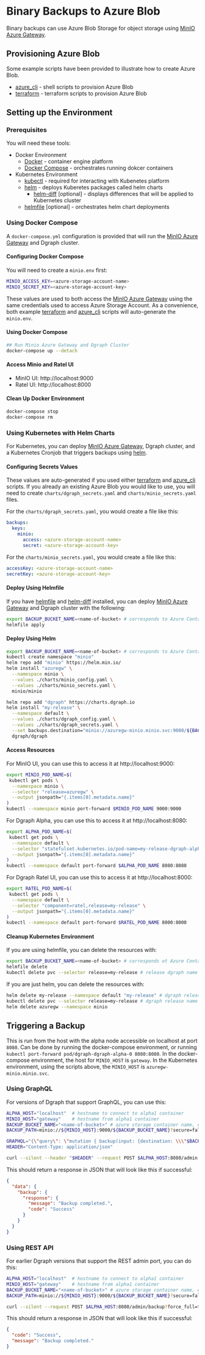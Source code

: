 # Binary Backups to Azure Blob

Binary backups can use Azure Blob Storage for object storage using [MinIO Azure Gateway](https://docs.min.io/docs/minio-gateway-for-azure.html).

## Provisioning Azure Blob

Some example scripts have been provided to illustrate how to create Azure Blob.

* [azure_cli](azure_cli/README.md) - shell scripts to provision Azure Blob
* [terraform](terraform/README.md) - terraform scripts to provision Azure Blob

## Setting up the Environment

### Prerequisites

You will need these tools:

* Docker Environment
  * [Docker](https://docs.docker.com/get-docker/) - container engine platform
  * [Docker Compose](https://docs.docker.com/compose/install/) - orchestrates running dokcer containers
* Kubernetes Environment
  * [kubectl](https://kubernetes.io/docs/tasks/tools/install-kubectl/) - required for interacting with Kubenetes platform
  * [helm](https://helm.sh/docs/intro/install/) - deploys Kuberetes packages called helm charts
    * [helm-diff](https://github.com/databus23/helm-diff) [optional] - displays differences that will be applied to Kubernetes cluster
  * [helmfile](https://github.com/roboll/helmfile#installation) [optional] - orchestrates helm chart deployments

### Using Docker Compose

A `docker-compose.yml` configuration is provided that will run the [MinIO Azure Gateway](https://docs.min.io/docs/minio-gateway-for-azure.html) and Dgraph cluster.

#### Configuring Docker Compose

You will need to create a `minio.env` first:

```bash
MINIO_ACCESS_KEY=<azure-storage-account-name>
MINIO_SECRET_KEY=<azure-storage-account-key>
```

These values are used to both access the [MinIO Azure Gateway](https://docs.min.io/docs/minio-gateway-for-azure.html) using the same credentials used to access Azure Storage Account.  As a convenience, both example [terraform](terraform/README.md) and [azure_cli](azure_cli/README.md) scripts will auto-generate the `minio.env`.

#### Using Docker Compose

```bash
## Run Minio Azure Gateway and Dgraph Cluster
docker-compose up --detach
```

#### Access Minio and Ratel UI

* MinIO UI: http://localhost:9000
* Ratel UI: http://localhost:8000

#### Clean Up Docker Environment

```bash
docker-compose stop
docker-compose rm
```

### Using Kubernetes with Helm Charts

For Kubernetes, you can deploy [MinIO Azure Gateway](https://docs.min.io/docs/minio-gateway-for-azure.html), Dgraph cluster, and a Kubernetes Cronjob that triggers backups using [helm](https://helm.sh/docs/intro/install/).

#### Configuring Secrets Values

These values are auto-generated if you used either [terraform](terraform/README.md) and [azure_cli](azure_cli/README.md) scripts.  If you already an existing Azure Blob you would like to use, you will need to create `charts/dgraph_secrets.yaml` and `charts/minio_secrets.yaml` files.

For the `charts/dgraph_secrets.yaml`, you would create a file like this:

```yaml
backups:
  keys:
    minio:
      access: <azure-storage-account-name>
      secret: <azure-storage-account-key>
```

For the `charts/minio_secrets.yaml`, you would create a file like this:

```yaml
accessKey: <azure-storage-account-name>
secretKey: <azure-storage-account-key>
```

#### Deploy Using Helmfile

If you have [helmfile](https://github.com/roboll/helmfile#installation) and [helm-diff](https://github.com/databus23/helm-diff) installed, you can deploy [MinIO Azure Gateway](https://docs.min.io/docs/minio-gateway-for-azure.html) and Dgraph cluster with the following:

```bash
export BACKUP_BUCKET_NAME=<name-of-bucket> # corresponds to Azure Container Name
helmfile apply
```
#### Deploy Using Helm

```bash
export BACKUP_BUCKET_NAME=<name-of-bucket> # corresponds to Azure Container Name
kubectl create namespace "minio"
helm repo add "minio" https://helm.min.io/
helm install "azuregw" \
  --namespace minio \
  --values ./charts/minio_config.yaml \
  --values ./charts/minio_secrets.yaml \
  minio/minio

helm repo add "dgraph" https://charts.dgraph.io
helm install "my-release" \
  --namespace default \
  --values ./charts/dgraph_config.yaml \
  --values ./charts/dgraph_secrets.yaml \
  --set backups.destination="minio://azuregw-minio.minio.svc:9000/${BACKUP_BUCKET_NAME}" \
  dgraph/dgraph
```

#### Access Resources

For MinIO UI, you can use this to access it at  http://localhost:9000:

```bash
export MINIO_POD_NAME=$(
 kubectl get pods \
  --namespace minio \
  --selector "release=azuregw" \
  --output jsonpath="{.items[0].metadata.name}"
)
kubectl --namespace minio port-forward $MINIO_POD_NAME 9000:9000
```

For Dgraph Alpha, you can use this to access it at http://localhost:8080:

```bash
export ALPHA_POD_NAME=$(
 kubectl get pods \
  --namespace default \
  --selector "statefulset.kubernetes.io/pod-name=my-release-dgraph-alpha-0,release=my-release" \
  --output jsonpath="{.items[0].metadata.name}"
)
kubectl --namespace default port-forward $ALPHA_POD_NAME 8080:8080
```

For Dgraph Ratel UI, you can use this to access it at http://localhost:8000:

```bash
export RATEL_POD_NAME=$(
 kubectl get pods \
  --namespace default \
  --selector "component=ratel,release=my-release" \
  --output jsonpath="{.items[0].metadata.name}"
)
kubectl --namespace default port-forward $RATEL_POD_NAME 8000:8000
```

#### Cleanup Kubernetes Environment

If you are using helmfile, you can delete the resources with:

```bash
export BACKUP_BUCKET_NAME=<name-of-bucket> # corresponds ot Azure Container Name
helmfile delete
kubectl delete pvc --selector release=my-release # release dgraph name specified in charts/helmfile.yaml
```

If you are just helm, you can delete the resources with:

```bash
helm delete my-release --namespace default "my-release" # dgraph release name used earlier
kubectl delete pvc --selector release=my-release # dgraph release name used earlier
helm delete azuregw --namespace minio
```

## Triggering a Backup

This is run from the host with the alpha node accessible on localhost at port `8080`.  Can be done by running the docker-compose environment, or running `kubectl port-forward pod/dgraph-dgraph-alpha-0 8080:8080`.
In the docker-compose environment, the host for `MINIO_HOST` is `gateway`.  In the Kubernetes environment, using the scripts above, the `MINIO_HOST` is `azuregw-minio.minio.svc`.

### Using GraphQL

For versions of Dgraph that support GraphQL, you can use this:

```bash
ALPHA_HOST="localhost"  # hostname to connect to alpha1 container
MINIO_HOST="gateway"    # hostname from alpha1 container
BACKUP_BUCKET_NAME="<name-of-bucket>" # azure storage container name, e.g. dgraph-backups
BACKUP_PATH=minio://${MINIO_HOST}:9000/${BACKUP_BUCKET_NAME}?secure=false

GRAPHQL="{\"query\": \"mutation { backup(input: {destination: \\\"$BACKUP_PATH\\\" forceFull: true}) { response { message code } } }\"}"
HEADER="Content-Type: application/json"

curl --silent --header "$HEADER" --request POST $ALPHA_HOST:8080/admin --data "$GRAPHQL"
```

This should return a response in JSON that will look like this if successful:

```JSON
{
  "data": {
    "backup": {
      "response": {
        "message": "Backup completed.",
        "code": "Success"
      }
    }
  }
}
```

### Using REST API

For earlier Dgraph versions that support the REST admin port, you can do this:

```bash
ALPHA_HOST="localhost"  # hostname to connect to alpha1 container
MINIO_HOST="gateway"    # hostname from alpha1 container
BACKUP_BUCKET_NAME="<name-of-bucket>" # azure storage container name, e.g. dgraph-backups
BACKUP_PATH=minio://${MINIO_HOST}:9000/${BACKUP_BUCKET_NAME}?secure=false

curl --silent --request POST $ALPHA_HOST:8080/admin/backup?force_full=true --data "destination=$BACKUP_PATH"
```

This should return a response in JSON that will look like this if successful:

```JSON
{
  "code": "Success",
  "message": "Backup completed."
}
```
